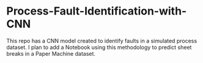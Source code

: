 # Process-Fault-Identification-with-CNN
This repo has a CNN model created to identify faults in a simulated process dataset.  I plan to add a Notebook using this methodology to predict sheet breaks in a Paper Machine dataset.
